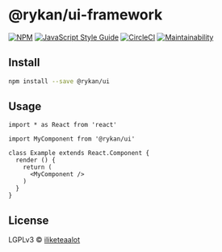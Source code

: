 # @rykan/ui-framework

>

[![NPM](https://img.shields.io/npm/v/@rykan/ui.svg)](https://www.npmjs.com/package/@rykan/ui-framework)
[![JavaScript Style Guide](https://img.shields.io/badge/code_style-standard-brightgreen.svg)](https://standardjs.com)
[![CircleCI](https://circleci.com/gh/rykan-tech/ui-framework.svg?style=svg)](https://circleci.com/gh/rykan-tech/ui-framework)
[![Maintainability](https://api.codeclimate.com/v1/badges/0718174538bdb4e67387/maintainability)](https://codeclimate.com/github/rykan-tech/ui-framework/maintainability)

## Install

```bash
npm install --save @rykan/ui
```

## Usage

```tsx
import * as React from 'react'

import MyComponent from '@rykan/ui'

class Example extends React.Component {
  render () {
    return (
      <MyComponent />
    )
  }
}
```

## License

LGPLv3 © [iliketeaalot](https://github.com/iliketeaalot)
